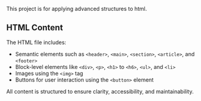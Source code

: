 This project is for applying advanced structures to html.  

## HTML Content

The HTML file includes:

- Semantic elements such as `<header>`, `<main>`, `<section>`, `<article>`, and `<footer>`
- Block-level elements like `<div>`, `<p>`, `<h1>` to `<h6>`, `<ul>`, and `<li>`
- Images using the `<img>` tag
- Buttons for user interaction using the `<button>` element

All content is structured to ensure clarity, accessibility, and maintainability.